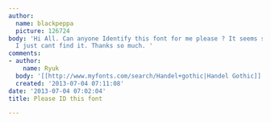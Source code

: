 ```yaml
---
author:
  name: blackpeppa
  picture: 126724
body: 'Hi All. Can anyone Identify this font for me please ? It seems so obvious but
  I just cant find it. Thanks so much. '
comments:
- author:
    name: Ryuk
  body: '[[http://www.myfonts.com/search/Handel+gothic|Handel Gothic]]'
  created: '2013-07-04 07:11:08'
date: '2013-07-04 07:02:04'
title: Please ID this font

---
```

